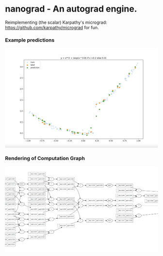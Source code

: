 # nanograd - An autograd engine.

Reimplementing (the scalar) Karpathy's micrograd: https://github.com/karpathy/micrograd for fun.

### Example predictions
![Regression Example](static/regression_example.png?raw=true)

### Rendering of Computation Graph 
![Computation Graph](static/comp_graph.png?raw=true)

